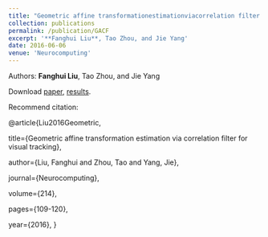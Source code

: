```yaml
---
title: "Geometric affine transformationestimationviacorrelation filter for visual tracking"
collection: publications
permalink: /publication/GACF
excerpt: '**Fanghui Liu**, Tao Zhou, and Jie Yang'
date: 2016-06-06
venue: 'Neurocomputing'
---
```

Authors: **Fanghui Liu**, Tao Zhou, and Jie Yang

Download [paper](http://sgre.github.io/files/GACF.pdf),
[results](http://sgre.github.io/files/GACF_OTB50.zip).

Recommend citation:

@article{Liu2016Geometric,

  title={Geometric affine transformation estimation via correlation filter for visual tracking},
  
  author={Liu, Fanghui and Zhou, Tao and Yang, Jie},
  
  journal={Neurocomputing},
  
  volume={214},
  
  pages={109-120},
  
  year={2016},
}


